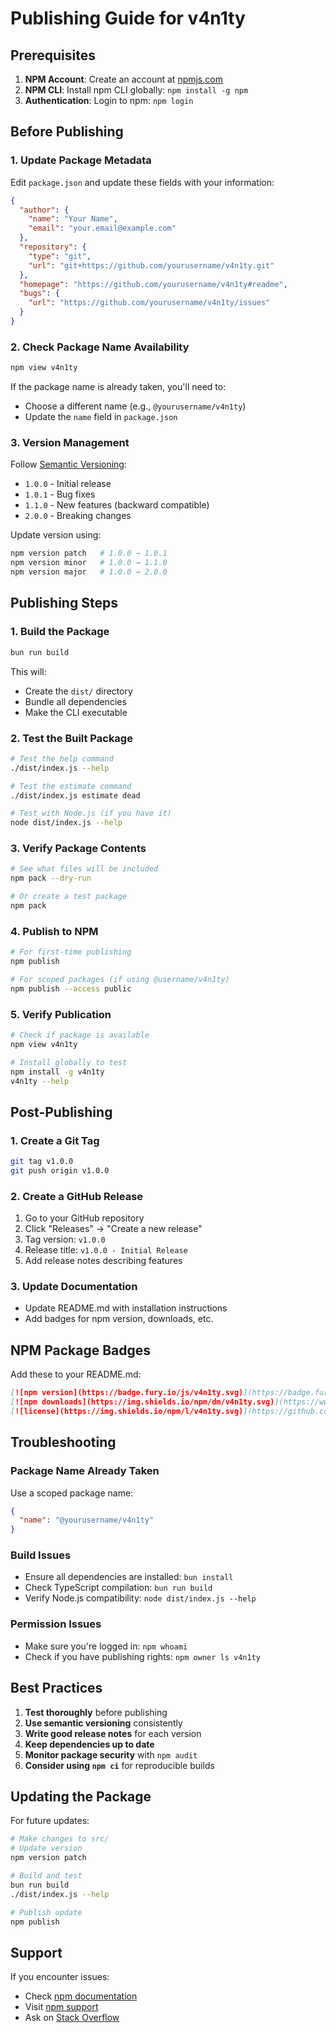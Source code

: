 # Publishing Guide for v4n1ty

## Prerequisites

1. **NPM Account**: Create an account at [npmjs.com](https://www.npmjs.com/)
2. **NPM CLI**: Install npm CLI globally: `npm install -g npm`
3. **Authentication**: Login to npm: `npm login`

## Before Publishing

### 1. Update Package Metadata

Edit `package.json` and update these fields with your information:

```json
{
  "author": {
    "name": "Your Name",
    "email": "your.email@example.com"
  },
  "repository": {
    "type": "git",
    "url": "git+https://github.com/yourusername/v4n1ty.git"
  },
  "homepage": "https://github.com/yourusername/v4n1ty#readme",
  "bugs": {
    "url": "https://github.com/yourusername/v4n1ty/issues"
  }
}
```

### 2. Check Package Name Availability

```bash
npm view v4n1ty
```

If the package name is already taken, you'll need to:
- Choose a different name (e.g., `@yourusername/v4n1ty`)
- Update the `name` field in `package.json`

### 3. Version Management

Follow [Semantic Versioning](https://semver.org/):
- `1.0.0` - Initial release
- `1.0.1` - Bug fixes
- `1.1.0` - New features (backward compatible)
- `2.0.0` - Breaking changes

Update version using:
```bash
npm version patch   # 1.0.0 → 1.0.1
npm version minor   # 1.0.0 → 1.1.0
npm version major   # 1.0.0 → 2.0.0
```

## Publishing Steps

### 1. Build the Package

```bash
bun run build
```

This will:
- Create the `dist/` directory
- Bundle all dependencies
- Make the CLI executable

### 2. Test the Built Package

```bash
# Test the help command
./dist/index.js --help

# Test the estimate command
./dist/index.js estimate dead

# Test with Node.js (if you have it)
node dist/index.js --help
```

### 3. Verify Package Contents

```bash
# See what files will be included
npm pack --dry-run

# Or create a test package
npm pack
```

### 4. Publish to NPM

```bash
# For first-time publishing
npm publish

# For scoped packages (if using @username/v4n1ty)
npm publish --access public
```

### 5. Verify Publication

```bash
# Check if package is available
npm view v4n1ty

# Install globally to test
npm install -g v4n1ty
v4n1ty --help
```

## Post-Publishing

### 1. Create a Git Tag

```bash
git tag v1.0.0
git push origin v1.0.0
```

### 2. Create a GitHub Release

1. Go to your GitHub repository
2. Click "Releases" → "Create a new release"
3. Tag version: `v1.0.0`
4. Release title: `v1.0.0 - Initial Release`
5. Add release notes describing features

### 3. Update Documentation

- Update README.md with installation instructions
- Add badges for npm version, downloads, etc.

## NPM Package Badges

Add these to your README.md:

```markdown
[![npm version](https://badge.fury.io/js/v4n1ty.svg)](https://badge.fury.io/js/v4n1ty)
[![npm downloads](https://img.shields.io/npm/dm/v4n1ty.svg)](https://www.npmjs.com/package/v4n1ty)
[![license](https://img.shields.io/npm/l/v4n1ty.svg)](https://github.com/yourusername/v4n1ty/blob/main/LICENSE)
```

## Troubleshooting

### Package Name Already Taken

Use a scoped package name:
```json
{
  "name": "@yourusername/v4n1ty"
}
```

### Build Issues

- Ensure all dependencies are installed: `bun install`
- Check TypeScript compilation: `bun run build`
- Verify Node.js compatibility: `node dist/index.js --help`

### Permission Issues

- Make sure you're logged in: `npm whoami`
- Check if you have publishing rights: `npm owner ls v4n1ty`

## Best Practices

1. **Test thoroughly** before publishing
2. **Use semantic versioning** consistently
3. **Write good release notes** for each version
4. **Keep dependencies up to date**
5. **Monitor package security** with `npm audit`
6. **Consider using `npm ci`** for reproducible builds

## Updating the Package

For future updates:

```bash
# Make changes to src/
# Update version
npm version patch

# Build and test
bun run build
./dist/index.js --help

# Publish update
npm publish
```

## Support

If you encounter issues:
- Check [npm documentation](https://docs.npmjs.com/)
- Visit [npm support](https://www.npmjs.com/support)
- Ask on [Stack Overflow](https://stackoverflow.com/questions/tagged/npm) 